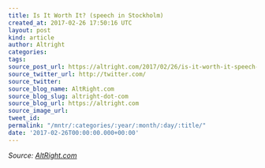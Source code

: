 ```yaml
---
title: Is It Worth It? (speech in Stockholm)
created_at: 2017-02-26 17:50:16 UTC
layout: post
kind: article
author: Altright
categories: 
tags: 
source_post_url: https://altright.com/2017/02/26/is-it-worth-it-speech-in-stockholm/
source_twitter_url: http://twitter.com/
source_twitter: 
source_blog_name: AltRight.com
source_blog_slug: altright-dot-com
source_blog_url: https://altright.com
source_image_url: 
tweet_id: 
permalink: "/mntr/:categories/:year/:month/:day/:title/"
date: '2017-02-26T00:00:00.000+00:00'
---
```

<div class="">
    <i>Source: <a href="https://altright.com">AltRight.com</a></i>
</div>
